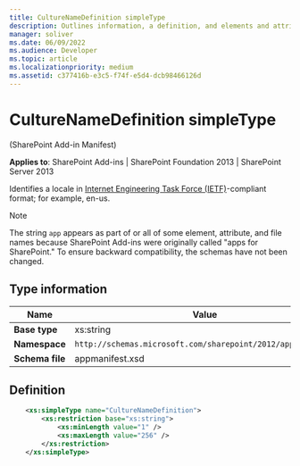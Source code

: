 ```yaml
---
title: CultureNameDefinition simpleType
description: Outlines information, a definition, and elements and attributes for the CultureNameDefinition simpleType in Sharepoint.
manager: soliver
ms.date: 06/09/2022
ms.audience: Developer
ms.topic: article
ms.localizationpriority: medium
ms.assetid: c377416b-e3c5-f74f-e5d4-dcb98466126d
---
```


# CultureNameDefinition simpleType

(SharePoint Add-in Manifest)

**Applies to**: SharePoint Add-ins | SharePoint Foundation 2013 | SharePoint Server 2013

Identifies a locale in [Internet Engineering Task Force (IETF)](http://tools.ietf.org/html/rfc1766)-compliant format; for example, en-us.

> [!NOTE]
> The string `app` appears as part of or all of some element, attribute, and file names because SharePoint Add-ins were originally called "apps for SharePoint." To ensure backward compatibility, the schemas have not been changed.

## Type information
| Name  | Value  |
|---|---|
| **Base type**  | xs:string |
| **Namespace**  | `http://schemas.microsoft.com/sharepoint/2012/app/manifest` |
| **Schema file**  | appmanifest.xsd |

## Definition

```XML 
    <xs:simpleType name="CultureNameDefinition">
        <xs:restriction base="xs:string">
            <xs:minLength value="1" />
            <xs:maxLength value="256" />
        </xs:restriction>
    </xs:simpleType>
```
